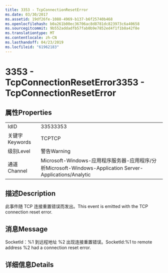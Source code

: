 ```yaml
---
title: 3353 - TcpConnectionResetError
ms.date: 03/30/2017
ms.assetid: 19df26fe-1088-4969-b137-b6f25740b468
ms.openlocfilehash: b0a261b00ec36706ac8d8781dc823973c6a40658
ms.sourcegitcommit: 9b552addadfb57fab0b9e7852ed4f1f1b8a42f8e
ms.translationtype: MT
ms.contentlocale: zh-CN
ms.lasthandoff: 04/23/2019
ms.locfileid: "61962183"
---
```

# <a name="3353---tcpconnectionreseterror"></a><span data-ttu-id="5003d-102">3353 - TcpConnectionResetError</span><span class="sxs-lookup"><span data-stu-id="5003d-102">3353 - TcpConnectionResetError</span></span>
## <a name="properties"></a><span data-ttu-id="5003d-103">属性</span><span class="sxs-lookup"><span data-stu-id="5003d-103">Properties</span></span>  
  
|||  
|-|-|  
|<span data-ttu-id="5003d-104">Id</span><span class="sxs-lookup"><span data-stu-id="5003d-104">ID</span></span>|<span data-ttu-id="5003d-105">3353</span><span class="sxs-lookup"><span data-stu-id="5003d-105">3353</span></span>|  
|<span data-ttu-id="5003d-106">关键字</span><span class="sxs-lookup"><span data-stu-id="5003d-106">Keywords</span></span>|<span data-ttu-id="5003d-107">TCP</span><span class="sxs-lookup"><span data-stu-id="5003d-107">TCP</span></span>|  
|<span data-ttu-id="5003d-108">级别</span><span class="sxs-lookup"><span data-stu-id="5003d-108">Level</span></span>|<span data-ttu-id="5003d-109">警告</span><span class="sxs-lookup"><span data-stu-id="5003d-109">Warning</span></span>|  
|<span data-ttu-id="5003d-110">通道</span><span class="sxs-lookup"><span data-stu-id="5003d-110">Channel</span></span>|<span data-ttu-id="5003d-111">Microsoft-Windows-应用程序服务器-应用程序/分析</span><span class="sxs-lookup"><span data-stu-id="5003d-111">Microsoft-Windows-Application Server-Applications/Analytic</span></span>|  
  
## <a name="description"></a><span data-ttu-id="5003d-112">描述</span><span class="sxs-lookup"><span data-stu-id="5003d-112">Description</span></span>  
 <span data-ttu-id="5003d-113">此事件随 TCP 连接重置错误而发出。</span><span class="sxs-lookup"><span data-stu-id="5003d-113">This event is emitted with the TCP connection reset error.</span></span>  
  
## <a name="message"></a><span data-ttu-id="5003d-114">消息</span><span class="sxs-lookup"><span data-stu-id="5003d-114">Message</span></span>  
 <span data-ttu-id="5003d-115">SocketId：%1 到远程地址 %2 出现连接重置错误。</span><span class="sxs-lookup"><span data-stu-id="5003d-115">SocketId:%1 to remote address %2 had a connection reset error.</span></span>  
  
## <a name="details"></a><span data-ttu-id="5003d-116">详细信息</span><span class="sxs-lookup"><span data-stu-id="5003d-116">Details</span></span>
